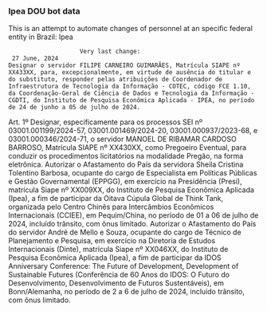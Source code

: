  ### Ipea DOU bot data
 This is an attempt to automate changes of personnel at an specific federal entity in Brazil: Ipea
 
                        Very last change: 
 	 27 June, 2024
	Designar o servidor FILIPE CARNEIRO GUIMARÃES, Matrícula SIAPE nº XX433XX, para, excepcionalmente, em virtude de ausência do titular e do substituto, responder pelas atribuições de Coordenador de Infraestrutura de Tecnologia da Informação - COTEC, código FCE 1.10, da Coordenação-Geral de Ciência de Dados e Tecnologia da Informação - CGDTI, do Instituto de Pesquisa Econômica Aplicada - IPEA, no período de 24 de junho a 05 de julho de 2024.
Art. 1º Designar, especificamente para os processos SEI nº 03001.001199/2024-57, 03001.001469/2024-20, 03001.000937/2023-68, e 03001.000346/2024-71, o servidor MANOEL DE RIBAMAR CARDOSO BARROSO, Matrícula SIAPE nº XX430XX, como Pregoeiro Eventual, para conduzir os procedimentos licitatórios na modalidade Pregão, na forma eletrônica.
Autorizar o Afastamento do País da servidora Sheila Cristina Tolentino Barbosa, ocupante do cargo de Especialista em Políticas Públicas e Gestão Governamental (EPPGG), em exercício na Presidência (Presi), matrícula Siape nº XX009XX, do Instituto de Pesquisa Econômica Aplicada (Ipea), a fim de participar da Oitava Cúpula Global de Think Tank, organizada pelo Centro Chinês para Intercâmbios Econômicos Internacionais (CCIEE), em Pequim/China, no período de 01 a 06 de julho de 2024, incluído trânsito, com ônus limitado.
Autorizar o Afastamento do País do servidor André de Mello e Souza, ocupante do cargo de Técnico de Planejamento e Pesquisa, em exercício na Diretoria de Estudos Internacionais (Dinte), matrícula Siape nº XX046XX, do Instituto de Pesquisa Econômica Aplicada (Ipea), a fim de participar da IDOS Anniversary Conference: The Future of Development, Development of Sustainable Futures (Conferência de 60 Anos do IDOS: O Futuro do Desenvolvimento, Desenvolvimento de Futuros Sustentáveis), em Bonn/Alemanha, no período de 2 a 6 de julho de 2024, incluído trânsito, com ônus limitado.
